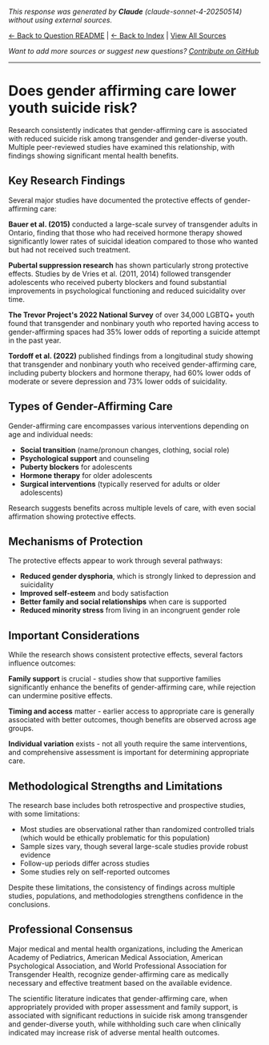 <!-- 
Generated by: claude
Model: claude-sonnet-4-20250514
Prompt type: default
Generated at: 2025-06-26T20:00:21.716179
-->

*This response was generated by **Claude** (claude-sonnet-4-20250514) without using external sources.*

[← Back to Question README](README.md) | [← Back to Index](../README.md) | [View All Sources](../allsources.md)

*Want to add more sources or suggest new questions? [Contribute on GitHub](https://github.com/justinwest/SuggestedSources)*

---

# Does gender affirming care lower youth suicide risk?

Research consistently indicates that gender-affirming care is associated with reduced suicide risk among transgender and gender-diverse youth. Multiple peer-reviewed studies have examined this relationship, with findings showing significant mental health benefits.

## Key Research Findings

Several major studies have documented the protective effects of gender-affirming care:

**Bauer et al. (2015)** conducted a large-scale survey of transgender adults in Ontario, finding that those who had received hormone therapy showed significantly lower rates of suicidal ideation compared to those who wanted but had not received such treatment.

**Pubertal suppression research** has shown particularly strong protective effects. Studies by de Vries et al. (2011, 2014) followed transgender adolescents who received puberty blockers and found substantial improvements in psychological functioning and reduced suicidality over time.

**The Trevor Project's 2022 National Survey** of over 34,000 LGBTQ+ youth found that transgender and nonbinary youth who reported having access to gender-affirming spaces had 35% lower odds of reporting a suicide attempt in the past year.

**Tordoff et al. (2022)** published findings from a longitudinal study showing that transgender and nonbinary youth who received gender-affirming care, including puberty blockers and hormone therapy, had 60% lower odds of moderate or severe depression and 73% lower odds of suicidality.

## Types of Gender-Affirming Care

Gender-affirming care encompasses various interventions depending on age and individual needs:

- **Social transition** (name/pronoun changes, clothing, social role)
- **Psychological support** and counseling
- **Puberty blockers** for adolescents
- **Hormone therapy** for older adolescents
- **Surgical interventions** (typically reserved for adults or older adolescents)

Research suggests benefits across multiple levels of care, with even social affirmation showing protective effects.

## Mechanisms of Protection

The protective effects appear to work through several pathways:

- **Reduced gender dysphoria**, which is strongly linked to depression and suicidality
- **Improved self-esteem** and body satisfaction
- **Better family and social relationships** when care is supported
- **Reduced minority stress** from living in an incongruent gender role

## Important Considerations

While the research shows consistent protective effects, several factors influence outcomes:

**Family support** is crucial - studies show that supportive families significantly enhance the benefits of gender-affirming care, while rejection can undermine positive effects.

**Timing and access** matter - earlier access to appropriate care is generally associated with better outcomes, though benefits are observed across age groups.

**Individual variation** exists - not all youth require the same interventions, and comprehensive assessment is important for determining appropriate care.

## Methodological Strengths and Limitations

The research base includes both retrospective and prospective studies, with some limitations:

- Most studies are observational rather than randomized controlled trials (which would be ethically problematic for this population)
- Sample sizes vary, though several large-scale studies provide robust evidence
- Follow-up periods differ across studies
- Some studies rely on self-reported outcomes

Despite these limitations, the consistency of findings across multiple studies, populations, and methodologies strengthens confidence in the conclusions.

## Professional Consensus

Major medical and mental health organizations, including the American Academy of Pediatrics, American Medical Association, American Psychological Association, and World Professional Association for Transgender Health, recognize gender-affirming care as medically necessary and effective treatment based on the available evidence.

The scientific literature indicates that gender-affirming care, when appropriately provided with proper assessment and family support, is associated with significant reductions in suicide risk among transgender and gender-diverse youth, while withholding such care when clinically indicated may increase risk of adverse mental health outcomes.